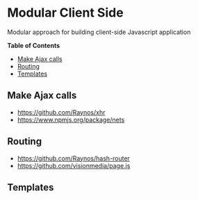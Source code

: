 # Modular Client Side

Modular approach for building client-side Javascript application

**Table of Contents**

- [Make Ajax calls](#user-content-make-ajax-calls)
- [Routing](#user-content-routing)
- [Templates](#user-content-templates)

## Make Ajax calls

* https://github.com/Raynos/xhr
* https://www.npmjs.org/package/nets

## Routing

* https://github.com/Raynos/hash-router
* https://github.com/visionmedia/page.js

## Templates


